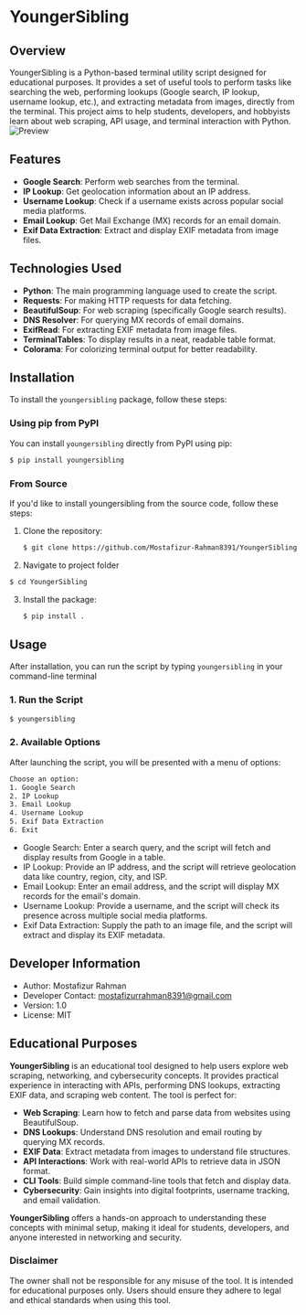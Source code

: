 # **YoungerSibling**

## **Overview**
YoungerSibling is a Python-based terminal utility script designed for educational purposes. It provides a set of useful tools to perform tasks like searching the web, performing lookups (Google search, IP lookup, username lookup, etc.), and extracting metadata from images, directly from the terminal. This project aims to help students, developers, and hobbyists learn about web scraping, API usage, and terminal interaction with Python.
![Preview](image.png)
## **Features**
- **Google Search**: Perform web searches from the terminal.
- **IP Lookup**: Get geolocation information about an IP address.
- **Username Lookup**: Check if a username exists across popular social media platforms.
- **Email Lookup**: Get Mail Exchange (MX) records for an email domain.
- **Exif Data Extraction**: Extract and display EXIF metadata from image files.

## **Technologies Used**
- **Python**: The main programming language used to create the script.
- **Requests**: For making HTTP requests for data fetching.
- **BeautifulSoup**: For web scraping (specifically Google search results).
- **DNS Resolver**: For querying MX records of email domains.
- **ExifRead**: For extracting EXIF metadata from image files.
- **TerminalTables**: To display results in a neat, readable table format.
- **Colorama**: For colorizing terminal output for better readability.

## **Installation**

To install the `youngersibling` package, follow these steps:

### Using pip from PyPI

You can install `youngersibling` directly from PyPI using pip:

```bash
$ pip install youngersibling
```
### From Source
If you'd like to install youngersibling from the source code, follow these steps:

1. Clone the repository:
   ```bash
   $ git clone https://github.com/Mostafizur-Rahman8391/YoungerSibling.git
   ```
2. Navigate to project folder
```bash
$ cd YoungerSibling
```
3. Install the package:
   ```bash
   $ pip install .
   ```
## **Usage**

After installation, you can run the script by typing `youngersibling` in your command-line terminal

### 1. **Run the Script**
   ```bash
   $ youngersibling
   ```
### 2. **Available Options**
After launching the script, you will be presented with a menu of options:
```bash
Choose an option:
1. Google Search
2. IP Lookup
3. Email Lookup
4. Username Lookup
5. Exif Data Extraction
6. Exit
```
- Google Search: Enter a search query, and the script will fetch and display results from Google in a table.
- IP Lookup: Provide an IP address, and the script will retrieve geolocation data like country, region, city, and ISP.
- Email Lookup: Enter an email address, and the script will display MX records for the email's domain.
- Username Lookup: Provide a username, and the script will check its presence across multiple social media platforms.
- Exif Data Extraction: Supply the path to an image file, and the script will extract and display its EXIF metadata.

## **Developer Information**
- Author: Mostafizur Rahman
- Developer Contact: mostafizurrahman8391@gmail.com
- Version: 1.0
- License: MIT

## **Educational Purposes**

**YoungerSibling** is an educational tool designed to help users explore web scraping, networking, and cybersecurity concepts. It provides practical experience in interacting with APIs, performing DNS lookups, extracting EXIF data, and scraping web content. The tool is perfect for:

- **Web Scraping**: Learn how to fetch and parse data from websites using BeautifulSoup.
- **DNS Lookups**: Understand DNS resolution and email routing by querying MX records.
- **EXIF Data**: Extract metadata from images to understand file structures.
- **API Interactions**: Work with real-world APIs to retrieve data in JSON format.
- **CLI Tools**: Build simple command-line tools that fetch and display data.
- **Cybersecurity**: Gain insights into digital footprints, username tracking, and email validation.

**YoungerSibling** offers a hands-on approach to understanding these concepts with minimal setup, making it ideal for students, developers, and anyone interested in networking and security.

### **Disclaimer**
The owner shall not be responsible for any misuse of the tool. It is intended for educational purposes only. Users should ensure they adhere to legal and ethical standards when using this tool.

